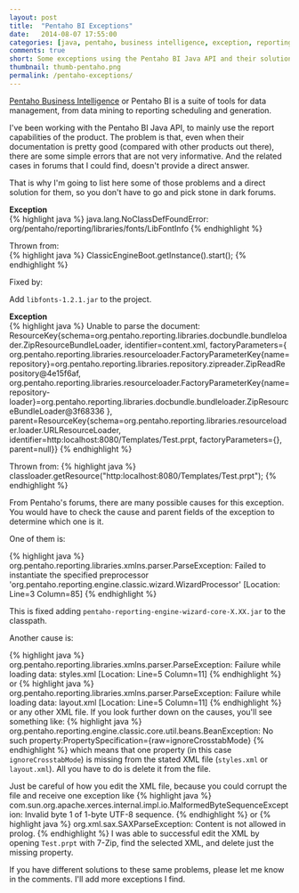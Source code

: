```yaml
---
layout: post
title:  "Pentaho BI Exceptions"
date:   2014-08-07 17:55:00
categories: [java, pentaho, business intelligence, exception, reporting]
comments: true
short: Some exceptions using the Pentaho BI Java API and their solutions.
thumbnail: thumb-pentaho.png
permalink: /pentaho-exceptions/
---
```

[Pentaho Business Intelligence](http://www.pentaho.com/) or Pentaho BI is a suite of tools for data management, from data mining to reporting scheduling and generation.

I've been working with the Pentaho BI Java API, to mainly use the report capabilities of the product. The problem is that, even when their 
documentation is pretty good (compared with other products out there), there are some simple errors that are not very informative. And the 
related cases in forums that I could find, doesn't provide a direct answer.

That is why I'm going to list here some of those problems and a direct solution for them, so you don't have to go and pick stone in 
dark forums.

**Exception**	
{% highlight java %}
java.lang.NoClassDefFoundError: org/pentaho/reporting/libraries/fonts/LibFontInfo
{% endhighlight %}

Thrown from:  
{% highlight java %}
ClassicEngineBoot.getInstance().start();
{% endhighlight %}

Fixed by:

Add `libfonts-1.2.1.jar` to the project.

**Exception**  
{% highlight java %}
Unable to parse the document: ResourceKey{schema=org.pentaho.reporting.libraries.docbundle.bundleloader.ZipResourceBundleLoader, identifier=content.xml, factoryParameters={
org.pentaho.reporting.libraries.resourceloader.FactoryParameterKey{name=repository}=org.pentaho.reporting.libraries.repository.zipreader.ZipReadRepository@4e15f6af, 
org.pentaho.reporting.libraries.resourceloader.FactoryParameterKey{name=repository-loader}=org.pentaho.reporting.libraries.docbundle.bundleloader.ZipResourceBundleLoader@3f68336
}, parent=ResourceKey{schema=org.pentaho.reporting.libraries.resourceloader.loader.URLResourceLoader, identifier=http:localhost:8080/Templates/Test.prpt, factoryParameters={}, 
parent=null}}
{% endhighlight %}
	
Thrown from:
{% highlight java %}
classloader.getResource("http:localhost:8080/Templates/Test.prpt");
{% endhighlight %}

From Pentaho's forums, there are many possible causes for this exception. You would have to check the cause and parent fields of the exception to determine which one is it.

One of them is:

{% highlight java %}
org.pentaho.reporting.libraries.xmlns.parser.ParseException: Failed to instantiate the specified preprocessor 'org.pentaho.reporting.engine.classic.wizard.WizardProcessor' [Location: Line=3 Column=85] 
{% endhighlight %}

This is fixed adding `pentaho-reporting-engine-wizard-core-X.XX.jar` to the classpath.

Another cause is:

{% highlight java %}
org.pentaho.reporting.libraries.xmlns.parser.ParseException: Failure while loading data: styles.xml [Location: Line=5 Column=11]
{% endhighlight %}
or
{% highlight java %}
org.pentaho.reporting.libraries.xmlns.parser.ParseException: Failure while loading data: layout.xml [Location: Line=5 Column=11]
{% endhighlight %}
or any other XML file.
If you look further down on the causes, you'll see something like:
{% highlight java %}
org.pentaho.reporting.engine.classic.core.util.beans.BeanException: No such property:PropertySpecification={raw=ignoreCrosstabMode}
{% endhighlight %}
which means that one property (in this case `ignoreCrosstabMode`) is missing from the stated XML file (`styles.xml` or `layout.xml`). 
All you have to do is delete it from the file.

Just be careful of how you edit the XML file, because you could corrupt the file and receive one exception like
{% highlight java %}
com.sun.org.apache.xerces.internal.impl.io.MalformedByteSequenceException: Invalid byte 1 of 1-byte UTF-8 sequence.
{% endhighlight %}
or
{% highlight java %}
org.xml.sax.SAXParseException: Content is not allowed in prolog.
{% endhighlight %}
I was able to successful edit the XML by opening `Test.prpt` with 7-Zip, find the selected XML, and delete just the missing property.

If you have different solutions to these same problems, please let me know in the comments. I'll add more exceptions I find.